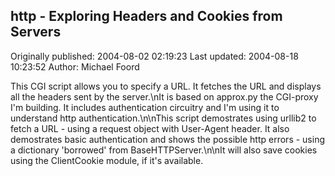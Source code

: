 ## http - Exploring Headers and Cookies from Servers

Originally published: 2004-08-02 02:19:23
Last updated: 2004-08-18 10:23:52
Author: Michael Foord

This CGI script allows you to specify a URL. It fetches the URL and displays all the headers sent by the server.\nIt is based on approx.py the CGI-proxy I'm building. It includes authentication circuitry and I'm using it to understand http authentication.\n\nThis script demostrates using urllib2 to fetch a URL - using a request object with User-Agent header. It also demostrates basic authentication and shows the possible http errors - using a dictionary 'borrowed' from BaseHTTPServer.\n\nIt will also save cookies using the ClientCookie module, if it's available.